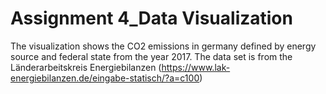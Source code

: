 # Assignment 4_Data Visualization
The visualization shows the CO2 emissions in germany defined by energy source and federal state from the year 2017. The data set is from the Länderarbeitskreis Energiebilanzen (https://www.lak-energiebilanzen.de/eingabe-statisch/?a=c100)
